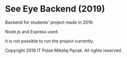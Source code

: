# See Eye Backend (2019)

Backend for students' project made in 2019.

Node.js and Express used.

It is not possible to run the project currently.

Copyright 2019 IT Pulse Mikołaj Pęcak. All rights reserved.
